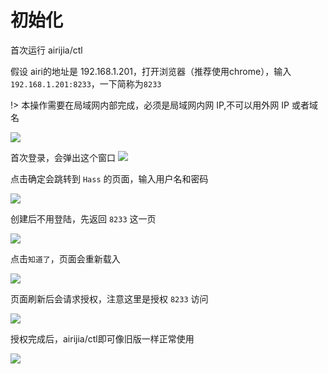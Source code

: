 
# 初始化


首次运行 airijia/ctl 


假设 airi的地址是 192.168.1.201，打开浏览器（推荐使用chrome），输入`192.168.1.201:8233`，一下简称为`8233`

!> 本操作需要在局域网内部完成，必须是局域网内网 IP,不可以用外网 IP 或者域名


![](https://ws1.sinaimg.cn/large/007fN5Xegy1fx5d5aizjrj30g402n749.jpg)


首次登录，会弹出这个窗口
![](https://ws1.sinaimg.cn/large/007fN5Xegy1fx5d6ith6yj30vj0fvgmi.jpg)


点击确定会跳转到 `Hass` 的页面，输入用户名和密码

![](https://ws1.sinaimg.cn/large/007fN5Xegy1fx5d8wmhwuj30id0gvq3d.jpg)



创建后不用登陆，先返回 `8233` 这一页


![](https://ws1.sinaimg.cn/large/007fN5Xegy1fx5da6xswcj30xc0i1abf.jpg)



点击`知道了`，页面会重新载入


![](https://ws1.sinaimg.cn/large/007fN5Xegy1fx5db5a9dlj30y00f7wfl.jpg)


页面刷新后会请求授权，注意这里是授权 `8233` 访问


![](https://ws1.sinaimg.cn/large/007fN5Xegy1fx5dedi43oj30gr0e5jrv.jpg)


授权完成后，airijia/ctl即可像旧版一样正常使用

![](https://ws1.sinaimg.cn/large/007fN5Xegy1fx5df1qru7j31b60qhmzg.jpg)



